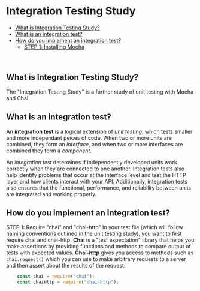# Integration Testing Study

* [What is Integration Testing Study?](#)
* [What is an integration test?](#)
* [How do you implement an integration test?](#)
   * [STEP 1: Installing Mocha](#STEP-1-Installing-Mocha)

<br>

## What is Integration Testing Study?
The "Integration Testing Study" is a further study of unit testing with Mocha and Chai


## What is an integration test?
An **integration test** is a logical extension of *unit testing*, which tests smaller and more independant peices of code. When two or more units 
are combined, they form an *interface*, and when two or more interfaces are combined they form a *component*.

An *integration test* determines if independently developed units work correctly when they are connected to one another.  Integration tests also 
help identify problems that occur at the interface level and test the HTTP layer and how clients interact with your API.  Additionally, integration tests also 
ensures that the functional, performance, and reliability between units are integrated and working properly.

## How do you implement an integration test?
STEP 1: Require "chai" and "chai-http"
In your test file (which will follow naming conventions outlined in the unit testing study), you want to first require chai and chai-http.  **Chai** is a "test expectation"
library that helps you make assertions by providing functions and methods to compare output of tests with expected values.  **Chai-http** gives you access to methods such as ```chai.request()``` which you can use to make arbitrary requests to a server and then assert about the results of the request.
```JavaScript
    const chai = require("chai");
    const chaiHttp = require("chai-http");
```
